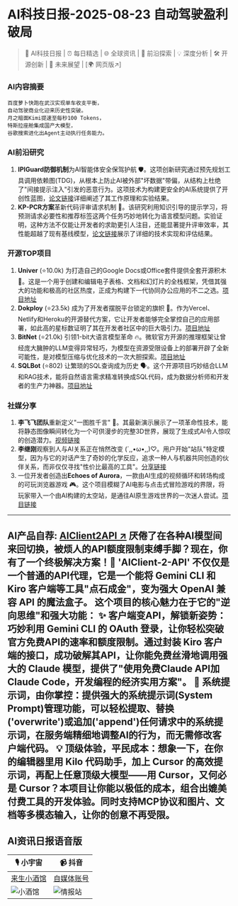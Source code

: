 
# AI科技日报-2025-08-23 自动驾驶盈利破局
> 🤖 AI科技日报 | ⏰ 每日精选 | 🌐 全球资讯 | 🔬 前沿探索 | 💡 深度分析 | 🛠️ 开源创新 | 🚀 未来展望 | [🌍 网页版↗️]
### **AI内容摘要**
```
百度萝卜快跑在武汉实现单车收支平衡，
自动驾驶商业化迎来历史性突破。
月之暗面Kimi提速至每秒100 Tokens，
特斯拉座舱集成国产大模型，
谷歌搜索进化出Agent主动执行任务能力。
```
### AI前沿研究
1. **IPIGuard防御机制**为AI智能体安全保驾护航 🛡️。这项创新研究通过预先规划工具调用依赖图(TDG)，从根本上防止AI被外部"坏数据"带偏，从结构上杜绝了"间接提示注入"引发的恶意行为。这项技术为构建更安全的AI系统提供了开创性蓝图，[论文链接](https://arxiv.org/abs/2508.15310)详细阐述了其工作原理和实验结果。
2. **KP-PCR方案**革新代码评审请求机制 🤔。该研究利用知识引导的提示学习，将预测请求必要性和推荐标签这两个任务巧妙地转化为语言模型问题。实验证明，这种方法不仅能让开发者的求助更引人注目，还能显著提升评审效率，其性能超越了现有基线模型，[论文链接](https://arxiv.org/abs/2410.21673)展示了详细的技术实现和评估结果。
### 开源TOP项目
1. **Univer** (⭐10.0k) 为打造自己的Google Docs或Office套件提供全套开源积木 📝。这是一个用于创建和编辑电子表格、文档和幻灯片的全栈框架，凭借其强大的功能和极高的社区热度，正成为构建下一代协同办公应用的不二之选。[项目地址](https://github.com/dream-num/univer)
2. **Dokploy** (⭐23.5k) 成为了开发者摆脱平台锁定的旗帜 🚩。作为Vercel、Netlify和Heroku的开源替代方案，它让开发者能够完全掌控自己的应用部署，如此高的星标数证明了其在开发者社区中的巨大吸引力。[项目地址](https://github.com/Dokploy/dokploy)
3. **BitNet** (⭐21.0k) 引领1-bit大语言模型革命 🔥。微软官方开源的推理框架让曾经庞大臃肿的LLM变得异常轻巧，为模型在资源受限设备上的部署开辟了全新可能性，是对模型压缩与优化技术的一次大胆探索。[项目地址](https://github.com/microsoft/BitNet)
4. **SQLBot** (⭐802) 让繁琐的SQL查询成为历史 🗣️。这个开源项目巧妙结合LLM和RAG技术，能将自然语言需求精准转换成SQL代码，成为数据分析师和开发者的生产力神器。[项目地址](https://github.com/dataease/SQLBot)
### 社媒分享
1. **李飞飞团队**重新定义"一图胜千言" 🤯。其最新演示展示了一项革命性技术，能将静态图像瞬间转化为一个可供漫步的完整3D世界，展现了生成式AI令人惊叹的创造潜力。[视频链接](https://x.com/dotey/status/1958778932687237349)
2. **李继刚**观察到人与AI关系正在悄然改变 (´,,•ω•,,)♡。用户开始"站队"特定模型，因为与它的对话产生了奇妙的化学反应，追求一种人与机器共同创造的伙伴关系，而非仅仅寻找"性价比最高的工具"。[分享链接](https://x.com/lijigang_com/status/1958814117936210090)
3. 一位开发者创造出**Echoes of Aurora**，一款由AI生成的视频循环和转场构成的可玩浏览器游戏 🎮。这个项目模糊了AI电影与点击式冒险游戏的界限，将玩家带入一个由AI构建的太空站，是通往AI原生游戏世界的一次迷人尝试。[项目链接](https://www.reddit.com/r/artificial/comments/1mwm6dd/experiment_can_ai_videos_become_playable_games/)
---
**AI产品自荐: [AIClient2API ↗️](https://github.com/justlovemaki/AIClient-2-API)**
厌倦了在各种AI模型间来回切换，被烦人的API额度限制束缚手脚？现在，你有了一个终极解决方案！🎉 'AIClient-2-API' 不仅仅是一个普通的API代理，它是一个能将 Gemini CLI 和 Kiro 客户端等工具"点石成金"，变为强大 OpenAI 兼容 API 的魔法盒子。
这个项目的核心魅力在于它的"逆向思维"和强大功能：
✨ **客户端变API，解锁新姿势**：巧妙利用 Gemini CLI 的 OAuth 登录，让你轻松突破官方免费API的速率和额度限制。通过封装 Kiro 客户端的接口，成功破解其API，让你能免费丝滑地调用强大的 Claude 模型，提供了"使用免费Claude API加 Claude Code，开发编程的经济实用方案"。
🔧 **系统提示词，由你掌控**：提供强大的系统提示词(System Prompt)管理功能，可以轻松提取、替换('overwrite')或追加('append')任何请求中的系统提示词，在服务端精细地调整AI的行为，而无需修改客户端代码。
💡 **顶级体验，平民成本**：想象一下，在你的编辑器里用 Kilo 代码助手，加上 Cursor 的高效提示词，再配上任意顶级大模型——用 Cursor，又何必是 Cursor？本项目让你能以极低的成本，组合出媲美付费工具的开发体验。同时支持MCP协议和图片、文档等多模态输入，让你的创意不再受限。
---
## **AI资讯日报语音版**
| 🎙️ **小宇宙** | 📹 **抖音** |
| --- | --- |
| [来生小酒馆](https://www.xiaoyuzhoufm.com/podcast/683c62b7c1ca9cf575a5030e)  |   [自媒体账号](https://www.douyin.com/user/MS4wLjABAAAAwpwqPQlu38sO38VyWgw9ZjDEnN4bMR5j8x111UxpseHR9DpB6-CveI5KRXOWuFwG)| 
| ![小酒馆](https://source.hubtoday.app/images/2025/08/news_01k39a01mseh6s5zgh5x2vehpf.avif) | ![情报站](https://source.hubtoday.app/images/2025/08/news_01k39a04qme9p924qrewymgcww.avif) |